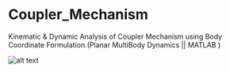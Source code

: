 # Coupler_Mechanism
 Kinematic &amp; Dynamic Analysis of Coupler Mechanism using Body Coordinate Formulation.(Planar MultiBody Dynamics || MATLAB )



![alt text](https://github.com/pranavpeddi1/Coupler_Mechanism/blob/main/Coupler.gif)
